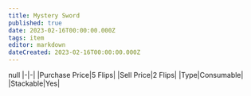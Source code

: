 ```yaml
---
title: Mystery Sword
published: true
date: 2023-02-16T00:00:00.000Z
tags: item
editor: markdown
dateCreated: 2023-02-16T00:00:00.000Z
---
```


null
|-|-|
|Purchase Price|5 Flips|
|Sell Price|2 Flips|
|Type|Consumable|
|Stackable|Yes|

